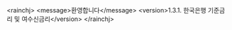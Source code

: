 \<rainchj>
  \<message>환영합니다\</message>
  \<version>1.3.1. 한국은행 기준금리 및 여수신금리\</version>
\</rainchj>

